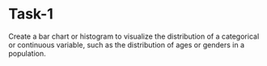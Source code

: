 # Task-1

Create a bar chart or histogram to visualize the distribution of a categorical or continuous variable, such as the distribution of ages or genders in a population.
